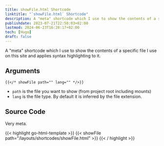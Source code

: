 ```yaml
---
title: showFile.html Shortcode
linktitle: "`showFile.html` Shortcode"
description: A "meta" shortcode which I use to show the contents of a specific file I use on this site and applies syntax highlighting to it.
publishdate: 2023-07-21T22:58:03+02:00
lastmod: 2024-06-23T16:28:17+02:00
tech: [Hugo]
draft: false
---
```


A "meta" shortcode which I use to show the contents of a specific file I use on this site and applies syntax highlighting to it.

## Arguments

```go-html-template
{{</* showFile path="" lang="" */>}}
```

* `path` is the file you want to show (from project root including mounts)
* `lang` is the file type. By default it is inferred by the file extension.

## Source Code

Very meta.

{{< highlight go-html-template >}}
{{< showFile path="/layouts/shortcodes/showFile.html" >}}
{{< / highlight >}}
